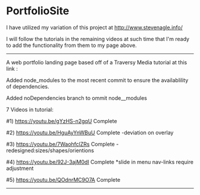 # PortfolioSite

I have utilized my variation of this project at http://www.stevenagle.info/

I will follow the tutorials in the remaining videos at such time that I'm ready to add the functionality from them to my page above.

-----------------------------------------------------------------------------------------------------------------------
A web portfolio landing page based off of a Traversy Media tutorial at this link : 

Added node_modules to the most recent commit to ensure the availablility of dependencies. 

Added noDependencies branch to ommit node__modules

 7 Videos in tutorial:

#1) https://youtu.be/gYzHS-n2gqU  Complete

#2) https://youtu.be/HguAyYnWBuU  Complete 
									-deviation on overlay

#3) https://youtu.be/7WaohfclZRs  Complete 
									-redesigned:sizes/shapes/orientions

#4) https://youtu.be/92J-3ajM0dI  Complete 
									*slide in menu nav-links require adjustment

#5) https://youtu.be/QOdnrMC9O7A  Complete

-----------------------------------------------------------------------------------------------------------------------

